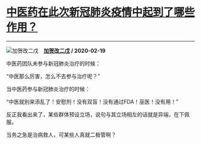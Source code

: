 # [中医药在此次新冠肺炎疫情中起到了哪些作用？](https://www.zhihu.com/answer/1024684500)

--------------------------------------------------------------------

![加贺改二戊](https://pic1.zhimg.com/v2-0a8658745ee616ebd91c60bab4027e2b.jpg?source=1940ef5c "加贺改二戊")&emsp;**[加贺改二戊](https://www.zhihu.com/people/wang-zhe-heng) / 2020-02-19**

中医药团队未参与新冠肺炎治疗的时候：

“中医那么厉害，怎么不去参与治疗呢？”

当中医药参与新冠肺炎治疗的时候：

“中医就别来添乱了！安慰剂！没有双盲！没有通过FDA！巫医！没有用！”

反正我看出来了，某些群体预设立场，说句与其立场相左的话就是异端，在下佩服。

当务之急是治病救人，可某些人真就二极管啊？





